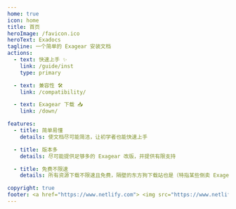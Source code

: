 ```yaml
---
home: true
icon: home
title: 首页
heroImage: /favicon.ico
heroText: Exadocs
tagline: 一个简单的 Exagear 安装文档
actions:
  - text: 快速上手 ✨
    link: /guide/inst
    type: primary

  - text: 兼容性 🛠️
    link: /compatibility/

  - text: Exagear 下载 📥
    link: /down/

features:
  - title: 简单易懂
    details: 使文档尽可能简洁，让初学者也能快速上手

  - title: 版本多
    details: 尽可能提供足够多的 Exagear 改版，并提供有限支持

  - title: 免费不限速
    details: 所有资源下载不限速且免费，隔壁的东方狗下载站也是（特指某些倒卖 Exagear 改版的人）

copyright: true
footer: <a href="https://www.netlify.com"> <img src="https://www.netlify.com/v3/img/components/netlify-color-bg.svg" alt="Deploys by Netlify" />
---
```

